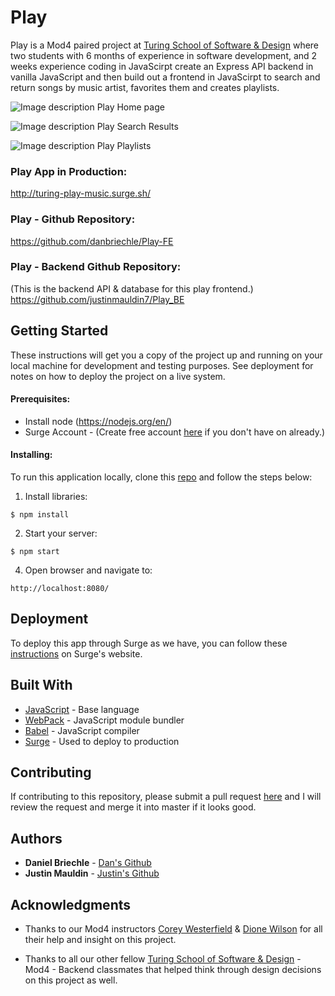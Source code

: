 # Play

Play is a Mod4 paired project at [Turing School of Software & Design](https://turing.io/) where two students with 6 months of experience in software development, and 2 weeks experience coding in JavaScirpt create an Express API backend in vanilla JavaScript and then build out a frontend in JavaScirpt to search and return songs by music artist, favorites them and creates playlists.

![Image description](https://imgur.com/2enmXTf.png)
Play Home page

![Image description](https://imgur.com/muK1EWg.png)
Play Search Results

![Image description](https://imgur.com/1qPQDKz.png)
Play Playlists



### Play App in Production:

http://turing-play-music.surge.sh/

### Play - Github Repository:
https://github.com/danbriechle/Play-FE

### Play - Backend Github Repository:
(This is the backend API & database for this play frontend.)
https://github.com/justinmauldin7/Play_BE



## Getting Started

These instructions will get you a copy of the project up and running on your local machine for development and testing purposes. See deployment for notes on how to deploy the project on a live system.

#### Prerequisites:

* Install node (https://nodejs.org/en/)
* Surge Account - (Create free account [here](https://surge.sh/) if you don't have on already.)

#### Installing:

To run this application locally, clone this [repo](https://github.com/danbriechle/Play-FE) and follow the steps below:

1) Install libraries:
```
$ npm install
```

2) Start your server:
```
$ npm start
```

4) Open browser and navigate to:

```
http://localhost:8080/
```

## Deployment

To deploy this app through Surge as we have, you can follow these [instructions](https://surge.sh/) on Surge's website.

## Built With

* [JavaScript](https://developer.mozilla.org/en-US/docs/Web/JavaScript) - Base language
* [WebPack](https://webpack.js.org/) - JavaScript module bundler
* [Babel](https://babeljs.io/docs/en/) - JavaScript compiler
* [Surge](https://surge.sh/) - Used to deploy to production


## Contributing

If contributing to this repository, please submit a pull request [here](https://github.com/danbriechle/Play-FE) and I will review the request and merge it into master if it looks good.

## Authors
* **Daniel Briechle** - [Dan's Github](https://github.com/danbriechle)
* **Justin Mauldin** - [Justin's Github](https://github.com/justinmauldin7)


## Acknowledgments

* Thanks to our Mod4 instructors [Corey Westerfield](https://github.com/corywest) & [Dione Wilson](https://github.com/dionew1) for all their help and insight on this project.

* Thanks to all our other fellow [Turing School of Software & Design](https://turing.io/) - Mod4 - Backend classmates that helped think through design decisions on this project as well.
